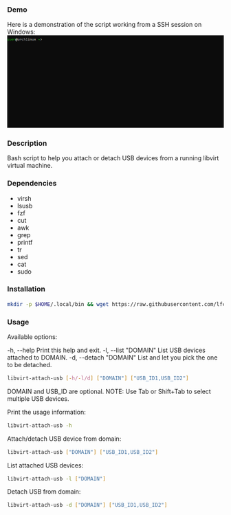 ### Demo
Here is a demonstration of the script working from a SSH session on Windows:
![](https://github.com/lfcarrega/libvirt-attach-usb/blob/main/demo.gif)

### Description
Bash script to help you attach or detach USB devices from a running libvirt virtual machine.

### Dependencies
* virsh
* lsusb
* fzf
* cut
* awk
* grep
* printf
* tr
* sed
* cat
* sudo

### Installation

```sh
mkdir -p $HOME/.local/bin && wget https://raw.githubusercontent.com/lfcarrega/libvirt-attach-usb/main/libvirt-attach-usb -O $HOME/.local/bin/libvirt-attach-usb && chmod +x $HOME/.local/bin/libvirt-attach-usb
```

### Usage

Available options:

-h, --help              Print this help and exit.
-l, --list "DOMAIN"     List USB devices attached to DOMAIN.
-d, --detach "DOMAIN"   List and let you pick the one to be detached.

```sh
libvirt-attach-usb [-h/-l/d] ["DOMAIN"] ["USB_ID1,USB_ID2"]
```

DOMAIN and USB_ID are optional.
NOTE: Use Tab or Shift+Tab to select multiple USB devices.

Print the usage information:
```sh
libvirt-attach-usb -h
```

Attach/detach USB device from domain:
```sh
libvirt-attach-usb ["DOMAIN"] ["USB_ID1,USB_ID2"]
``` 

List attached USB devices:
```sh
libvirt-attach-usb -l ["DOMAIN"]
```

Detach USB from domain:
```sh
libvirt-attach-usb -d ["DOMAIN"] ["USB_ID1,USB_ID2"]
```
